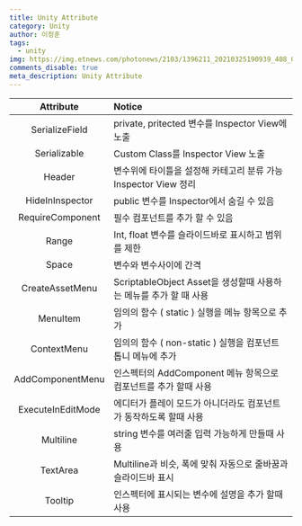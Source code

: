 ```yaml
---
title: Unity Attribute
category: Unity
author: 이정훈
tags:
  - unity
img: https://img.etnews.com/photonews/2103/1396211_20210325190939_408_0012.jpg
comments_disable: true
meta_description: Unity Attribute
---
```


|Attribute|Notice|
|:---:|:----|
|SerializeField|private, pritected 변수를 Inspector View에 노출|
|Serializable|Custom Class를 Inspector View 노출|
|Header|변수위에 타이틀을 설정해 카테고리 분류 가능<br>Inspector View 정리|
|HideInInspector|public 변수를 Inspector에서 숨길 수 있음|
|RequireComponent|필수 컴포넌트를 추가 할 수 있음|
|Range|Int, float 변수를 슬라이드바로 표시하고 범위를 제한|
|Space|변수와 변수사이에 간격|
|CreateAssetMenu|ScriptableObject Asset을 생성할때 사용하는 메뉴를 추가 할 때 사용|
|MenuItem|임의의 함수 ( static ) 실행을 메뉴 항목으로 추가|
|ContextMenu|임의의 함수 ( non-static ) 실행을 컴포넌트 톱니 메뉴에 추가|
|AddComponentMenu|인스펙터의 AddComponent 메뉴 항목으로 컴포넌트를 추가 할때 사용|
|ExecuteInEditMode|에디터가 플레이 모드가 아니더라도 컴포넌트가 동작하도록 할때 사용|
|Multiline|string 변수를 여러줄 입력 가능하게 만들때 사용|
|TextArea|Multiline과 비슷, 폭에 맞춰 자동으로 줄바꿈과 슬라이드바 표시|
|Tooltip|인스펙터에 표시되는 변수에 설명을 추가 할때 사용|
